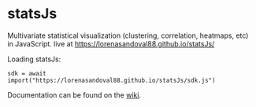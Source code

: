 # statsJs

Multivariate statistical visualization (clustering, correlation, heatmaps, etc) in JavaScript. 
live at https://lorenasandoval88.github.io/statsJs/

Loading statsJs:

`sdk = await import("https://lorenasandoval88.github.io/statsJs/sdk.js")`

Documentation can be found on the [wiki](https://github.com/lorenasandoval88/statsJs/wiki).
